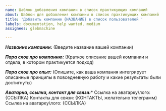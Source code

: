 ```yaml
---
name: Шаблон добавления компании в список практикующих компаний
about: Шаблон для добавления компании в список практикующих компаний
title: 'Добавить компанию {НАЗВАНИЕ} в список пользователей '
labels: documentation, help wanted, medium
assignees: glebmachine

---
```


***Название компании:***
(Введите название вашей компании)

***Пара слов про компанию:***
(Краткое описание вашей компании и отдела, в котором практикуется подход)

***Пара слов про опыт:***
(Опишите, как ваша компания интегрирует описанные принципы в повседневную работу и какие результаты были достигнуты)

***Аватарка, ссылка, контакт для связи:****
Ссылка на аватарку\лого: {ССЫЛКА}
Контакты для связи: {КОНТАКТЫ, желательно телеграмм}
Ссылка на аватарку\лого: {ССЫЛКА}
